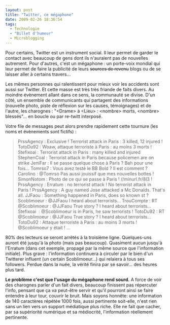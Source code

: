 ```yaml
---
layout: post
title: "Twitter, ce mégaphone"
date: 2009-02-26 18:36:54
tags:
  - Technologie
  - "Billet d'humeur"
  - Microblogging
---
```


Pour certains, Twitter est un instrument social. Il leur permet de garder le contact avec beaucoup de gens dont ils n'auraient pas de nouvelles autrement. Pour d'autres, c'est un mégaphone&nbsp;: un porte-voix mondial qui leur permet de faire la publicité de leurs <span style="text-decoration: line-through">sources de revenu</span> blogs ou de se laisser aller à certains travers…

<!-- more -->

Les mêmes personnes qui ralentissent pour mieux voir les accidents sont aussi sur Twitter. Et cette masse est très très friande de faits divers. Au moindre évènement allant dans ce sens, la communauté se divise. D'un côté, un ensemble de communicants qui partagent des informations (nouvelle photo, piste de réflexion sur les causes, témoignages) et de l'autre, les charognes&nbsp;: "&lt;Drame&gt; à &lt;Lieu&gt;&nbsp;: &lt;nombre&gt; morts, &lt;nombre&gt; blessés"… en boucle ou par re-twitt interposé.

Votre file de messages peut alors prendre rapidement cette tournure (les noms et évènements sont fictifs)&nbsp;:
> PrssAgency&nbsp;: Exclusive&nbsp;! Terrorist attack in Paris&nbsp;: 3 killed, 12 injured&nbsp;!
> TotoDu92&nbsp;: Woaw, attaque terroriste à Paris&nbsp;: au moins 3 morts&nbsp;!
> Stefixoai&nbsp;: Terrorist attack in Paris&nbsp;: many killed and injured
> StephenCoal&nbsp;: Terrorist attack in Paris because policemen are on strike
> JeniFar&nbsp;: Il se passe quelque chose à Paris&nbsp;? Bah pour une fois…
> Tomrso7&nbsp;: Vous avez testé le BB Bold&nbsp;? Il est comment&nbsp;?
> Carolino&nbsp;: @Tomrso Pas aussi jouissif que mes nouvelles bottes&nbsp;!
> SimonNotom&nbsp;: Photo de ce qui se passe à Paris&nbsp;! //minurl.fr/8l3&nbsp;!
> PrssAgency&nbsp;: Erratum&nbsp;: no terrorist attack&nbsp;! No terrorist attack in Paris&nbsp;!
> PrssAgency&nbsp;: A guy named Jose attacked a Mc Donalds. That's all.
> JJFaou&nbsp;: Something happened in Paris, does so known st&nbsp;?
> Scoblimoeur&nbsp;: @JJFaou I heard about terrorists…
> TrouCompte&nbsp;: RT @Scoblimoeur&nbsp;: @JJFaou True story&nbsp;? I heard about terrorists…
> Stefixoai &nbsp;: @Scoblimoeur is in Paris, he saw terrorists&nbsp;!
> TotoDu92&nbsp;: RT @Scoblimoeur&nbsp;: @JJFaou True story&nbsp;? I heard about terrorists…
> TotoDu92&nbsp;: Attaque terroriste à Paris&nbsp;: au moins 3 morts&nbsp;! @Scoblimoeur y était&nbsp;!
> …

80% des lecteurs se seront arrêtés à la troisième ligne. Quelques-uns auront été jusqu'à la photo (mais pas beaucoup). Quasiment aucun jusqu'à l'Erratum (dans cet exemple, propagé par la même source que l'information initiale). Plus grave&nbsp;: l'information continuera à circuler par le bien d'un Twitterer influent (un certain Scoblimoeur…) qui relaiera à tous ses followers. Perdue dans la nuée, la vérité finira par se savoir… des heures plus tard.

**Le problème c'est que l'usage du mégaphone rend sourd.** A force de voir des charognes parler d'un fait divers, beaucoup finissent pas répercuter l'info, pensant que ça va peut-être servir et qu'il pourront ainsi se faire entendre à leur tour, couvrir le bruit. Mais soyons honnête: une information de 140 caractères répétée 1000 fois, aussi pertinente soit-elle, n'est rien sans un lien vers un support médiatique plus riche. Elle ne fait que cacher, par sa supériorité numérique et sa médiocrité, l'information réellement pertinente.